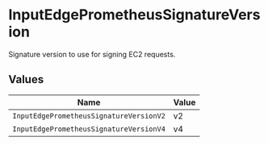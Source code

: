 # InputEdgePrometheusSignatureVersion

Signature version to use for signing EC2 requests.


## Values

| Name                                    | Value                                   |
| --------------------------------------- | --------------------------------------- |
| `InputEdgePrometheusSignatureVersionV2` | v2                                      |
| `InputEdgePrometheusSignatureVersionV4` | v4                                      |